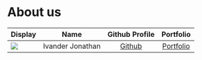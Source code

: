 # About us

Display | Name | Github Profile | Portfolio 
--------|:----:|:--------------:|:---------:
![](https://avatars3.githubusercontent.com/u/57558909?s=460&u=006c8439b55d06cd18e6b03d2a2af8f7fa74d864&v=4) | Ivander Jonathan | [Github](https://github.com/ivanderjmw) | [Portfolio](docs/team/ivander.md)
